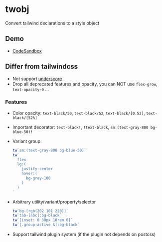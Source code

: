# twobj

Convert tailwind declarations to a style object

## Demo

- [CodeSandbox](https://codesandbox.io/s/tailwind-and-css-in-js-twobj-6txkjh)

## Differ from tailwindcss

- Not support [underscore](https://tailwindcss.com/docs/content#using-spaces-and-underscores)
- Drop all deprecated features and opacity, you can NOT use `flex-grow`, `text-opacity-0` ...

### Features

- Color opacity: `text-black/50`, `text-black/52`, `text-black/[0.52]`, `text-black/[52%]`
- Important decorator: `text-black!`, `!text-black`, `sm:(text-gray-800 bg-blue-50)!`
- Variant group:

	```js
	tw`sm:(text-gray-800 bg-blue-50)`
	tw`
	  flex
	  lg:(
	    justify-center
	    hover:(
	      bg-gray-100
	    )
	  )
	`
	```

- Arbitrary utility/variant/property/selector

	```js
	tw`bg-[rgb(202 101 220)]`
	tw`tab-[abc]:bg-black`
	tw`[inset: 0 30px 10rem 0]`
	tw`[.group:active &]:bg-black`
	```

- Support tailwind plugin system (if the plugin not depends on postcss)
